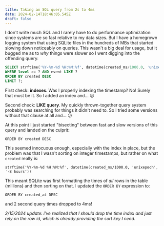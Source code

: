 ```yaml
---
title: Taking an SQL query from 2s to 4ms
date: 2024-02-14T18:46:05.545Z
draft: false
---
```

I don't write much SQL and I rarely have to do performance optimization since systems are so fast relative to my data sizes. But I have a homegrown logging system that using SQLite files in the hundreds of MBs that started slowing down noticeably on queries. This wasn't a big deal for usage, but it bugged me as to *why* things were slower so I went digging into the offending query:

```sql
SELECT strftime('%Y-%m-%d %H:%M:%f', datetime(created_ms/1000.0, 'unixepoch', '-8 hours')) as created, ip, level, format, event FROM events
WHERE level >= ? AND event LIKE ?
ORDER BY created DESC
LIMIT ?;
```

First check: **indexes**. Was I properly indexing the timestamp? No! Surely that must be it. So I added an index and... 😕

Second check: **LIKE query**. My quickly thrown-together query system probably was searching for things it didn't need to. So I tried some versions without that clause at all and... 😕

At this point I just started "bisecting" between fast and slow versions of this query and landed on the culprit:

`ORDER BY created DESC`

This seemed innocuous enough, especially with the index in place, but the problem was that I wasn't sorting on integer timestamps, but rather on what `created` really is:

`strftime('%Y-%m-%d %H:%M:%f', datetime(created_ms/1000.0, 'unixepoch', '-8 hours'))`

This meant SQLite was first formatting the times of *all* rows in the table (millions) and then sorting on that. I updated the `ORDER BY` expression to:

`ORDER BY created_at DESC`

and 2 second query times dropped to 4ms!

*2/15/2024 update: I've  realized that I should drop the time index and just rely on the row id, which is already providing the sort key I need.*
